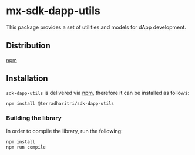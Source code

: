 # mx-sdk-dapp-utils

This package provides a set of utilities and models for dApp development.

## Distribution

[npm](https://www.npmjs.com/package/@terradharitri/sdk-dapp-utils)

## Installation

`sdk-dapp-utils` is delivered via [npm](https://www.npmjs.com/package/@terradharitri/sdk-dapp-utils), therefore it can be installed as follows:

```
npm install @terradharitri/sdk-dapp-utils
```

### Building the library

In order to compile the library, run the following:

```
npm install
npm run compile
```
